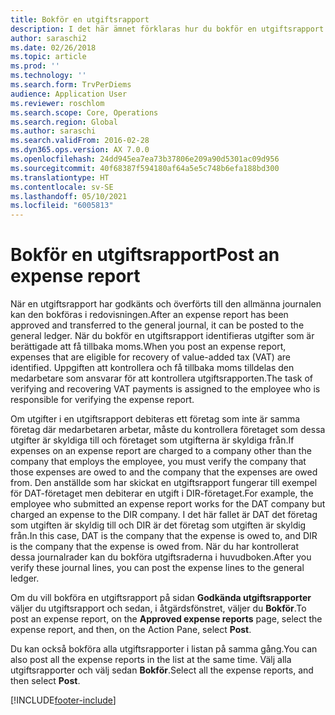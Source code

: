 ```yaml
---
title: Bokför en utgiftsrapport
description: I det här ämnet förklaras hur du bokför en utgiftsrapport i redovisningen.
author: saraschi2
ms.date: 02/26/2018
ms.topic: article
ms.prod: ''
ms.technology: ''
ms.search.form: TrvPerDiems
audience: Application User
ms.reviewer: roschlom
ms.search.scope: Core, Operations
ms.search.region: Global
ms.author: saraschi
ms.search.validFrom: 2016-02-28
ms.dyn365.ops.version: AX 7.0.0
ms.openlocfilehash: 24dd945ea7ea73b37806e209a90d5301ac09d956
ms.sourcegitcommit: 40f68387f594180af64a5e5c748b6efa188bd300
ms.translationtype: HT
ms.contentlocale: sv-SE
ms.lasthandoff: 05/10/2021
ms.locfileid: "6005813"
---
```

# <a name="post-an-expense-report"></a><span data-ttu-id="d0220-103">Bokför en utgiftsrapport</span><span class="sxs-lookup"><span data-stu-id="d0220-103">Post an expense report</span></span>

<span data-ttu-id="d0220-104">När en utgiftsrapport har godkänts och överförts till den allmänna journalen kan den bokföras i redovisningen.</span><span class="sxs-lookup"><span data-stu-id="d0220-104">After an expense report has been approved and transferred to the general journal, it can be posted to the general ledger.</span></span> <span data-ttu-id="d0220-105">När du bokför en utgiftsrapport identifieras utgifter som är berättigade att få tillbaka moms.</span><span class="sxs-lookup"><span data-stu-id="d0220-105">When you post an expense report, expenses that are eligible for recovery of value-added tax (VAT) are identified.</span></span> <span data-ttu-id="d0220-106">Uppgiften att kontrollera och få tillbaka moms tilldelas den medarbetare som ansvarar för att kontrollera utgiftsrapporten.</span><span class="sxs-lookup"><span data-stu-id="d0220-106">The task of verifying and recovering VAT payments is assigned to the employee who is responsible for verifying the expense report.</span></span>

<span data-ttu-id="d0220-107">Om utgifter i en utgiftsrapport debiteras ett företag som inte är samma företag där medarbetaren arbetar, måste du kontrollera företaget som dessa utgifter är skyldiga till och företaget som utgifterna är skyldiga från.</span><span class="sxs-lookup"><span data-stu-id="d0220-107">If expenses on an expense report are charged to a company other than the company that employs the employee, you must verify the company that those expenses are owed to and the company that the expenses are owed from.</span></span> <span data-ttu-id="d0220-108">Den anställde som har skickat en utgiftsrapport fungerar till exempel för DAT-företaget men debiterar en utgift i DIR-företaget.</span><span class="sxs-lookup"><span data-stu-id="d0220-108">For example, the employee who submitted an expense report works for the DAT company but charged an expense to the DIR company.</span></span> <span data-ttu-id="d0220-109">I det här fallet är DAT det företag som utgiften är skyldig till och DIR är det företag som utgiften är skyldig från.</span><span class="sxs-lookup"><span data-stu-id="d0220-109">In this case, DAT is the company that the expense is owed to, and DIR is the company that the expense is owed from.</span></span> <span data-ttu-id="d0220-110">När du har kontrollerat dessa journalrader kan du bokföra utgiftsraderna i huvudboken.</span><span class="sxs-lookup"><span data-stu-id="d0220-110">After you verify these journal lines, you can post the expense lines to the general ledger.</span></span>

<span data-ttu-id="d0220-111">Om du vill bokföra en utgiftsrapport på sidan **Godkända utgiftsrapporter** väljer du utgiftsrapport och sedan, i åtgärdsfönstret, väljer du **Bokför**.</span><span class="sxs-lookup"><span data-stu-id="d0220-111">To post an expense report, on the **Approved expense reports** page, select the expense report, and then, on the Action Pane, select **Post**.</span></span>

<span data-ttu-id="d0220-112">Du kan också bokföra alla utgiftsrapporter i listan på samma gång.</span><span class="sxs-lookup"><span data-stu-id="d0220-112">You can also post all the expense reports in the list at the same time.</span></span> <span data-ttu-id="d0220-113">Välj alla utgiftsrapporter och välj sedan **Bokför**.</span><span class="sxs-lookup"><span data-stu-id="d0220-113">Select all the expense reports, and then select **Post**.</span></span>


[!INCLUDE[footer-include](../includes/footer-banner.md)]